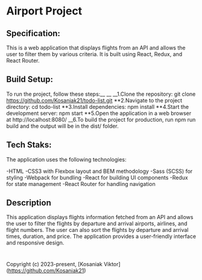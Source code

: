 <h1>Airport Project</h1>

## Specification:

This is a web application that displays flights from an API and allows the user to filter them by various criteria. It is built using React, Redux, and React Router.

## Build Setup:

To run the project, follow these steps:\_\_
\_\_
\_\_1.Clone the repository: git clone https://github.com/Kosaniak21/todo-list.git
**2.Navigate to the project directory: cd todo-list
**3.Install dependencies: npm install
**4.Start the development server: npm start
**5.Open the application in a web browser at http://localhost:8080/
\_\_6.To build the project for production, run npm run build and the output will be in the dist/ folder.

## Tech Staks:

The application uses the following technologies:

-HTML
-CSS3 with Flexbox layout and BEM methodology
-Sass (SCSS) for styling
-Webpack for bundling
-React for building UI components
-Redux for state management
-React Router for handling navigation

## Description

This application displays flights information fetched from an API and allows the user to filter the flights by departure and arrival airports, airlines, and flight numbers. The user can also sort the flights by departure and arrival times, duration, and price. The application provides a user-friendly interface and responsive design.

<div><h1></h1></div>

Copyright (c) 2023-present, [Kosaniak Viktor] (https://github.com/Kosaniak21)
